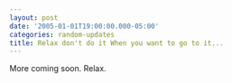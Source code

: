 ```yaml
---
layout: post
date: '2005-01-01T19:00:00.000-05:00'
categories: random-updates
title: Relax don't do it When you want to go to it...
---
```


More coming soon. Relax.